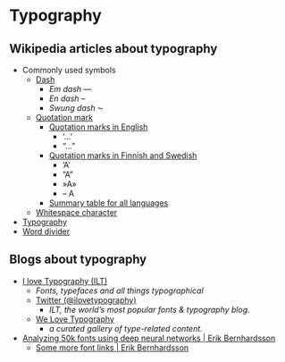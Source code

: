 # Typography



## Wikipedia articles about typography

- Commonly used symbols
  - [Dash](https://en.wikipedia.org/wiki/Dash)
    - _Em dash_ —
    - _En dash_ –
    - _Swung dash_ ⁓
  - [Quotation mark](https://en.wikipedia.org/wiki/Quotation_mark)
    - [Quotation marks in English](https://en.wikipedia.org/wiki/Quotation_mark#Quotation_marks_in_English)
      - ‘…’
      - “…”
    - [Quotation marks in Finnish and Swedish](https://en.wikipedia.org/wiki/Quotation_mark#Finnish_and_Swedish)
      - ’A’
      - ”A”
      - »A»
      - – A
    - [Summary table for all languages](https://en.wikipedia.org/wiki/Quotation_mark#Summary_table_for_all_languages)
  - [Whitespace character](https://en.wikipedia.org/wiki/Whitespace_character)
- [Typography](https://en.wikipedia.org/wiki/Typography)
- [Word divider](https://en.wikipedia.org/wiki/Word_divider)


## Blogs about typography

- [I love Typography (ILT)](http://ilovetypography.com/)
  - _Fonts, typefaces and all things typographical_
  - [Twitter (@ilovetypography)](https://twitter.com/ilovetypography)
    - _ILT, the world’s most popular fonts & typography blog._
  - [We Love Typography](http://welovetypography.com/)
    - _a curated gallery of type-related content._
- [Analyzing 50k fonts using deep neural networks | Erik Bernhardsson](http://erikbern.com/2016/01/21/analyzing-50k-fonts-using-deep-neural-networks/)
  - [Some more font links | Erik Bernhardsson](http://erikbern.com/2016/01/25/some-more-font-links/)
